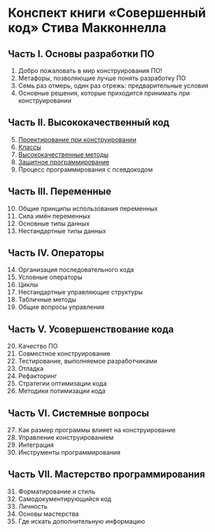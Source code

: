 # Конспект книги «‎Совершенный код»‎ Стива Макконнелла

## Часть I. Основы разработки ПО

1. Добро пожаловать в мир конструирования ПО!
2. Метафоры, позволяющие лучше понять разработку ПО
3. Семь раз отмерь, один раз отрежь: предварительные условия
4. Основные решения, которые приходится принимать при конструировании

## Часть II. Высококачественный код

5. [Проектирование при конструировании](chapter_5.md)
6. [Классы](chapter_6.md)
7. [Высококачественные методы](chapter_7.md)
8. [Защитное программирование](chapter_8.md)
9. Процесс программирования с псевдокодом

## Часть III. Переменные

10. Общие принципы использования переменных
11. Сила имён переменных
12. Основные типы данных
13. Нестандартные типы данных

## Часть IV. Операторы

14. Организация последовательного кода
15. Условные операторы
16. Циклы
17. Нестандартные управляющие структуры
18. Табличные методы
19. Общие вопросы управления

## Часть V. Усовершенствование кода

20. Качество ПО
21. Совместное конструирование
22. Тестирование, выполняемое разработчиками
23. Отладка
24. Рефакторинг
25. Стратегии оптимизации кода
26. Методики потимизации кода

## Часть VI. Системные вопросы

27. Как размер программы влияет на конструирование
28. Управление конструированием
29. Интеграция
30. Инструменты программирования

## Часть VII. Мастерство программирования

31. Форматирование и стиль
32. Самодокументирующийся код
33. Личность
34. Основы мастерства
35. Где искать дополнительную информацию
